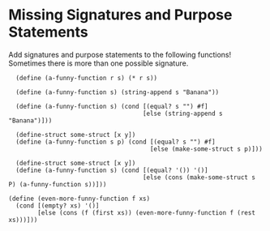# Missing Signatures and Purpose Statements

Add signatures and purpose statements to the following functions!
Sometimes there is more than one possible signature.

```
  (define (a-funny-function r s) (* r s))
```

```
  (define (a-funny-function s) (string-append s "Banana"))
```

```
  (define (a-funny-function s) (cond [(equal? s "") #f]
                                     [else (string-append s "Banana")]))
```

```
  (define-struct some-struct [x y])
  (define (a-funny-function s p) (cond [(equal? s "") #f]
                                       [else (make-some-struct s p)]))
```

```
  (define-struct some-struct [x y])
  (define (a-funny-function s) (cond [(equal? '()) '()]
                                     [else (cons (make-some-struct s P) (a-funny-function s))]))
```

```
(define (even-more-funny-function f xs)
  (cond [(empty? xs) '()]
        [else (cons (f (first xs)) (even-more-funny-function f (rest xs)))]))
```
